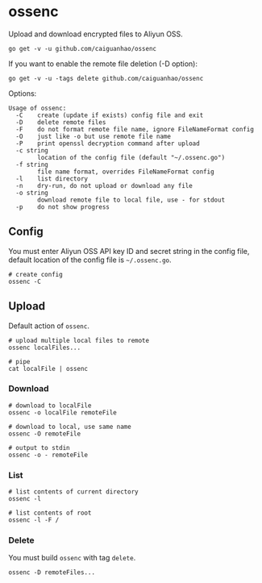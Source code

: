 # ossenc

Upload and download encrypted files to Aliyun OSS.

```
go get -v -u github.com/caiguanhao/ossenc
```

If you want to enable the remote file deletion (-D option):

```
go get -v -u -tags delete github.com/caiguanhao/ossenc
```

Options:

```
Usage of ossenc:
  -C	create (update if exists) config file and exit
  -D	delete remote files
  -F	do not format remote file name, ignore FileNameFormat config
  -O	just like -o but use remote file name
  -P	print openssl decryption command after upload
  -c string
    	location of the config file (default "~/.ossenc.go")
  -f string
    	file name format, overrides FileNameFormat config
  -l	list directory
  -n	dry-run, do not upload or download any file
  -o string
    	download remote file to local file, use - for stdout
  -p	do not show progress
```

## Config

You must enter Aliyun OSS API key ID and secret string in the config file,
default location of the config file is `~/.ossenc.go`.

```
# create config
ossenc -C
```

## Upload

Default action of `ossenc`.

```
# upload multiple local files to remote
ossenc localFiles...

# pipe
cat localFile | ossenc
```

### Download

```
# download to localFile
ossenc -o localFile remoteFile

# download to local, use same name
ossenc -O remoteFile

# output to stdin
ossenc -o - remoteFile
```

### List

```
# list contents of current directory
ossenc -l

# list contents of root
ossenc -l -F /
```

### Delete

You must build `ossenc` with tag `delete`.

```
ossenc -D remoteFiles...
```
